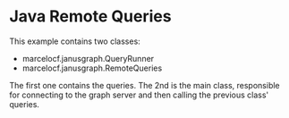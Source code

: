 # Java Remote Queries

This example contains two classes:

* marcelocf.janusgraph.QueryRunner
* marcelocf.janusgraph.RemoteQueries

The first one contains the queries. The 2nd is the main class, responsible for
connecting to the graph server and then calling the previous class' queries.
